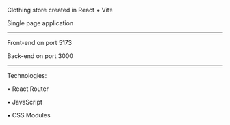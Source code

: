 Clothing store created in React + Vite

Single page application

-----------------------------------------

Front-end on port 5173

Back-end on port 3000

-----------------------------------------

Technologies:

• React Router

• JavaScript

• CSS Modules
